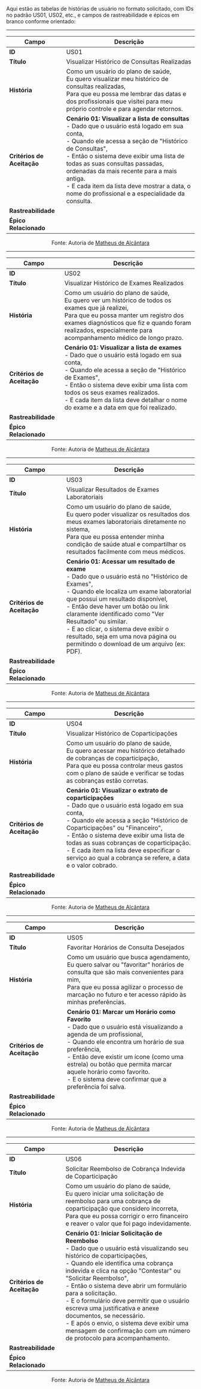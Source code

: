 Aqui estão as tabelas de histórias de usuário no formato solicitado, com IDs no padrão US01, US02, etc., e campos de rastreabilidade e épicos em branco conforme orientado:

---

| Campo                      | Descrição                                                                                                                                                                                                                                                                                                                                                                                        |
| -------------------------- | ------------------------------------------------------------------------------------------------------------------------------------------------------------------------------------------------------------------------------------------------------------------------------------------------------------------------------------------------------------------------------------------------ |
| **ID**                     | US01                                                                                                                                                                                                                                                                                                                                                                                             |
| **Título**                 | Visualizar Histórico de Consultas Realizadas                                                                                                                                                                                                                                                                                                                                                     |
| **História**               | Como um usuário do plano de saúde,<br>Eu quero visualizar meu histórico de consultas realizadas,<br>Para que eu possa me lembrar das datas e dos profissionais que visitei para meu próprio controle e para agendar retornos.                                                                                                                                                                    |
| **Critérios de Aceitação** | **Cenário 01: Visualizar a lista de consultas**<br>- Dado que o usuário está logado em sua conta,<br>- Quando ele acessa a seção de "Histórico de Consultas",<br>- Então o sistema deve exibir uma lista de todas as suas consultas passadas, ordenadas da mais recente para a mais antiga.<br>- E cada item da lista deve mostrar a data, o nome do profissional e a especialidade da consulta. |
| **Rastreabilidade**        |                                                                                                                                                                                                                                                                                                                                                                                                  |
| **Épico Relacionado**      |                                                                                                                                                                                                                                                                                                                                                                                                  |

<p align="center">Fonte: Autoria de <a href="https://github.com/matheusdealcantara">Matheus de Alcântara</a></p>

---

| Campo                      | Descrição                                                                                                                                                                                                                                                                                                                      |
| -------------------------- | ------------------------------------------------------------------------------------------------------------------------------------------------------------------------------------------------------------------------------------------------------------------------------------------------------------------------------ |
| **ID**                     | US02                                                                                                                                                                                                                                                                                                                           |
| **Título**                 | Visualizar Histórico de Exames Realizados                                                                                                                                                                                                                                                                                      |
| **História**               | Como um usuário do plano de saúde,<br>Eu quero ver um histórico de todos os exames que já realizei,<br>Para que eu possa manter um registro dos exames diagnósticos que fiz e quando foram realizados, especialmente para acompanhamento médico de longo prazo.                                                                |
| **Critérios de Aceitação** | **Cenário 01: Visualizar a lista de exames**<br>- Dado que o usuário está logado em sua conta,<br>- Quando ele acessa a seção de "Histórico de Exames",<br>- Então o sistema deve exibir uma lista com todos os seus exames realizados.<br>- E cada item da lista deve detalhar o nome do exame e a data em que foi realizado. |
| **Rastreabilidade**        |                                                                                                                                                                                                                                                                                                                                |
| **Épico Relacionado**      |                                                                                                                                                                                                                                                                                                                                |

<p align="center">Fonte: Autoria de <a href="https://github.com/matheusdealcantara">Matheus de Alcântara</a></p>

---

| Campo                      | Descrição                                                                                                                                                                                                                                                                                                                                                                                                              |
| -------------------------- | ---------------------------------------------------------------------------------------------------------------------------------------------------------------------------------------------------------------------------------------------------------------------------------------------------------------------------------------------------------------------------------------------------------------------- |
| **ID**                     | US03                                                                                                                                                                                                                                                                                                                                                                                                                   |
| **Título**                 | Visualizar Resultados de Exames Laboratoriais                                                                                                                                                                                                                                                                                                                                                                          |
| **História**               | Como um usuário do plano de saúde,<br>Eu quero poder visualizar os resultados dos meus exames laboratoriais diretamente no sistema,<br>Para que eu possa entender minha condição de saúde atual e compartilhar os resultados facilmente com meus médicos.                                                                                                                                                              |
| **Critérios de Aceitação** | **Cenário 01: Acessar um resultado de exame**<br>- Dado que o usuário está no "Histórico de Exames",<br>- Quando ele localiza um exame laboratorial que possui um resultado disponível,<br>- Então deve haver um botão ou link claramente identificado como "Ver Resultado" ou similar.<br>- E ao clicar, o sistema deve exibir o resultado, seja em uma nova página ou permitindo o download de um arquivo (ex: PDF). |
| **Rastreabilidade**        |                                                                                                                                                                                                                                                                                                                                                                                                                        |
| **Épico Relacionado**      |                                                                                                                                                                                                                                                                                                                                                                                                                        |

<p align="center">Fonte: Autoria de <a href="https://github.com/matheusdealcantara">Matheus de Alcântara</a></p>

---

| Campo                      | Descrição                                                                                                                                                                                                                                                                                                                                                                                      |
| -------------------------- | ---------------------------------------------------------------------------------------------------------------------------------------------------------------------------------------------------------------------------------------------------------------------------------------------------------------------------------------------------------------------------------------------- |
| **ID**                     | US04                                                                                                                                                                                                                                                                                                                                                                                           |
| **Título**                 | Visualizar Histórico de Coparticipações                                                                                                                                                                                                                                                                                                                                                        |
| **História**               | Como um usuário do plano de saúde,<br>Eu quero acessar meu histórico detalhado de cobranças de coparticipação,<br>Para que eu possa controlar meus gastos com o plano de saúde e verificar se todas as cobranças estão corretas.                                                                                                                                                               |
| **Critérios de Aceitação** | **Cenário 01: Visualizar o extrato de coparticipações**<br>- Dado que o usuário está logado em sua conta,<br>- Quando ele acessa a seção "Histórico de Coparticipações" ou "Financeiro",<br>- Então o sistema deve exibir uma lista de todas as suas cobranças de coparticipação.<br>- E cada item na lista deve especificar o serviço ao qual a cobrança se refere, a data e o valor cobrado. |
| **Rastreabilidade**        |                                                                                                                                                                                                                                                                                                                                                                                                |
| **Épico Relacionado**      |                                                                                                                                                                                                                                                                                                                                                                                                |

<p align="center">Fonte: Autoria de <a href="https://github.com/matheusdealcantara">Matheus de Alcântara</a></p>

---

| Campo                      | Descrição                                                                                                                                                                                                                                                                                                                                                 |
| -------------------------- | --------------------------------------------------------------------------------------------------------------------------------------------------------------------------------------------------------------------------------------------------------------------------------------------------------------------------------------------------------- |
| **ID**                     | US05                                                                                                                                                                                                                                                                                                                                                      |
| **Título**                 | Favoritar Horários de Consulta Desejados                                                                                                                                                                                                                                                                                                                  |
| **História**               | Como um usuário que busca agendamento,<br>Eu quero salvar ou "favoritar" horários de consulta que são mais convenientes para mim,<br>Para que eu possa agilizar o processo de marcação no futuro e ter acesso rápido às minhas preferências.                                                                                                              |
| **Critérios de Aceitação** | **Cenário 01: Marcar um Horário como Favorito**<br>- Dado que o usuário está visualizando a agenda de um profissional,<br>- Quando ele encontra um horário de sua preferência,<br>- Então deve existir um ícone (como uma estrela) ou botão que permita marcar aquele horário como favorito.<br>- E o sistema deve confirmar que a preferência foi salva. |
| **Rastreabilidade**        |                                                                                                                                                                                                                                                                                                                                                           |
| **Épico Relacionado**      |                                                                                                                                                                                                                                                                                                                                                           |

<p align="center">Fonte: Autoria de <a href="https://github.com/matheusdealcantara">Matheus de Alcântara</a></p>

---

| Campo                      | Descrição                                                                                                                                                                                                                                                                                                                                                                                                                                                                                                                                  |
| -------------------------- | ------------------------------------------------------------------------------------------------------------------------------------------------------------------------------------------------------------------------------------------------------------------------------------------------------------------------------------------------------------------------------------------------------------------------------------------------------------------------------------------------------------------------------------------ |
| **ID**                     | US06                                                                                                                                                                                                                                                                                                                                                                                                                                                                                                                                       |
| **Título**                 | Solicitar Reembolso de Cobrança Indevida de Coparticipação                                                                                                                                                                                                                                                                                                                                                                                                                                                                                 |
| **História**               | Como um usuário do plano de saúde,<br>Eu quero iniciar uma solicitação de reembolso para uma cobrança de coparticipação que considero incorreta,<br>Para que eu possa corrigir o erro financeiro e reaver o valor que foi pago indevidamente.                                                                                                                                                                                                                                                                                              |
| **Critérios de Aceitação** | **Cenário 01: Iniciar Solicitação de Reembolso**<br>- Dado que o usuário está visualizando seu histórico de coparticipações,<br>- Quando ele identifica uma cobrança indevida e clica na opção "Contestar" ou "Solicitar Reembolso",<br>- Então o sistema deve abrir um formulário para a solicitação.<br>- E o formulário deve permitir que o usuário escreva uma justificativa e anexe documentos, se necessário.<br>- E após o envio, o sistema deve exibir uma mensagem de confirmação com um número de protocolo para acompanhamento. |
| **Rastreabilidade**        |                                                                                                                                                                                                                                                                                                                                                                                                                                                                                                                                            |
| **Épico Relacionado**      |                                                                                                                                                                                                                                                                                                                                                                                                                                                                                                                                            |

<p align="center">Fonte: Autoria de <a href="https://github.com/matheusdealcantara">Matheus de Alcântara</a></p>
